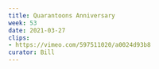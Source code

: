 ```yaml
---
title: Quarantoons Anniversary
week: 53
date: 2021-03-27
clips: 
- https://vimeo.com/597511020/a0024d93b8
curator: Bill
---
```

